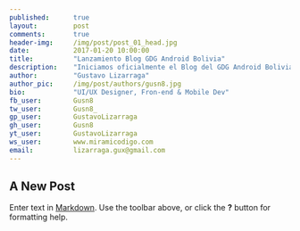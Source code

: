```yaml
---
published:      true
layout:         post
comments:       true
header-img:     /img/post/post_01_head.jpg
date:           2017-01-20 10:00:00
title:          "Lanzamiento Blog GDG Android Bolivia"
description:    "Iniciamos oficialmente el Blog del GDG Android Bolivia, donde tendremos persistente toda información que se genere en la comunidad."
author:         "Gustavo Lizarraga"
author_pic:     /img/post/authors/gusn8.jpg
bio:            "UI/UX Designer, Fron-end & Mobile Dev"
fb_user:        Gusn8
tw_user:        Gusn8_
gp_user:        GustavoLizarraga
gh_user:        Gusn8
yt_user:        GustavoLizarraga
ws_user:        www.miramicodigo.com
email:          lizarraga.gux@gmail.com
---
```


## A New Post

Enter text in [Markdown](http://daringfireball.net/projects/markdown/). Use the toolbar above, or click the **?** button for formatting help.

